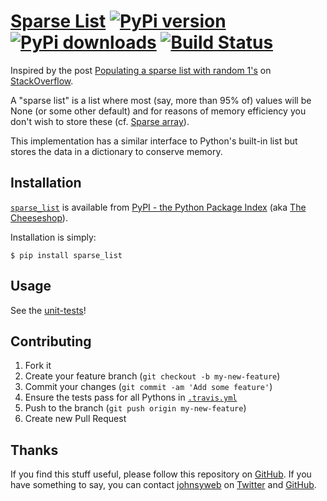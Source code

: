 # [Sparse List](https://pypi.python.org/pypi/sparse_list) [![PyPi version](https://pypip.in/v/sparse_list/badge.png)](https://crate.io/packages/sparse_list/) [![PyPi downloads](https://pypip.in/d/sparse_list/badge.png)](https://crate.io/packages/sparse_list/) [![Build Status](https://travis-ci.org/johnsyweb/python_sparse_list.png)](https://travis-ci.org/johnsyweb/python_sparse_list) 

Inspired by the post [Populating a sparse list with random
1's](http://stackoverflow.com/q/17522753/78845) on
[StackOverflow](http://stackoverflow.com/).

A "sparse list" is a list where most (say, more than 95% of) values will be None
(or some other default)  and for reasons of memory efficiency you don't wish to
store these (cf. [Sparse array](http://en.wikipedia.org/wiki/Sparse_array)).

This implementation has a similar interface to Python's built-in list but
stores the data in a dictionary to conserve memory.


## Installation

[`sparse_list`](https://pypi.python.org/pypi/sparse_list) is available from
[PyPI - the Python Package Index](https://pypi.python.org/pypi) (aka [The
Cheeseshop](https://pypi.python.org/pypi)).

Installation is simply:

    $ pip install sparse_list

## Usage

See the
[unit-tests](https://github.com/johnsyweb/python_sparse_list/blob/master/t_sparse_list.py)!

## Contributing

1. Fork it
1. Create your feature branch (`git checkout -b my-new-feature`)
1. Commit your changes (`git commit -am 'Add some feature'`)
1. Ensure the tests pass for all Pythons in
   [`.travis.yml`](https://github.com/johnsyweb/python_sparse_list/blob/master/.travis.yml)
1. Push to the branch (`git push origin my-new-feature`)
1. Create new Pull Request

## Thanks

If you find this stuff useful, please follow this repository on
[GitHub](https://github.com/johnsyweb/python_sparse_list). If you have something
to say, you can contact [johnsyweb](http://johnsy.com/about/) on
[Twitter](http://twitter.com/johnsyweb/) and
[GitHub](https://github.com/johnsyweb/).
